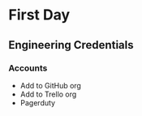 # First Day

## Engineering Credentials

### Accounts
- Add to GitHub org
- Add to Trello org
- Pagerduty